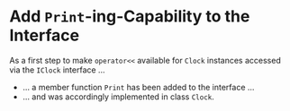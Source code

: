 # Add `Print`-ing-Capability to the Interface

As a first step to make `operator<<` available for `Clock`
instances accessed via the `IClock` interface …
- … a member function `Print` has been added to the
  interface …
- … and was accordingly implemented in class `Clock`.
